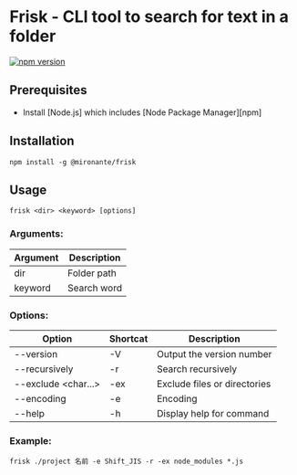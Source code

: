 # Frisk - CLI tool to search for text in a folder


[![npm version](https://badge.fury.io/js/@mironante%2Ffrisk.svg)](https://www.npmjs.com/package/@mironante/frisk)

## Prerequisites

- Install [Node.js] which includes [Node Package Manager][npm]

## Installation
```
npm install -g @mironante/frisk
```

## Usage
```
frisk <dir> <keyword> [options]
```

### Arguments:
|Argument|Description|
|--------|-----------|
|dir|Folder path|
|keyword|Search word|

### Options:
|Option|Shortcat|Description|
|------|--------|-----------|
|--version|-V|Output the version number|
|--recursively|-r|Search recursively|
|--exclude <char...>|-ex|Exclude files or directories|
|--encoding <char>|-e|Encoding|
|--help|-h|Display help for command|

### Example:
```
frisk ./project 名前 -e Shift_JIS -r -ex node_modules *.js
```